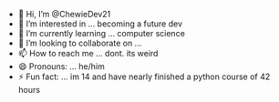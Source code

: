 - 👋 Hi, I’m @ChewieDev21
- 👀 I’m interested in ... becoming a future dev
- 🌱 I’m currently learning ... computer science 
- 💞️ I’m looking to collaborate on ...
- 📫 How to reach me ... dont. its weird 
- 😄 Pronouns: ... he/him
- ⚡ Fun fact: ... im 14 and have nearly finished a python course of 42 hours

<!---
ChewieDev21/ChewieDev21 is a ✨ special ✨ repository because its `README.md` (this file) appears on your GitHub profile.
You can click the Preview link to take a look at your changes.
--->
